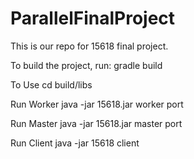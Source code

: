 # ParallelFinalProject
This is our repo for 15618 final project.

To build the project, run:
gradle build

To Use 
cd build/libs

Run Worker
java -jar 15618.jar worker port

Run Master
java -jar 15618.jar master port

Run Client
java -jar 15618 client
